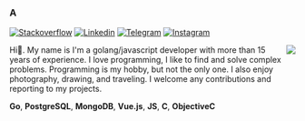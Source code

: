 ### A

[![Stackoverflow](https://img.shields.io/badge/stackoverflow-mirrr-orange.svg?color=f58026&logo=stackoverflow)](https://stackoverflow.com/users/2)
[![Linkedin](https://img.shields.io/badge/LinkedIn-mirrr-light.svg?color=777777&logo=linkedin)](http://linkedin.com/in/r)
[![Telegram](https://img.shields.io/badge/Telegram-night_codes-blue.svg?color=1f8ec5&logo=telegram)](https://t.me/s)
[![Instagram](https://img.shields.io/badge/Instagram-nc.traveler-red.svg?color=e4405f&logo=instagram)](https://www.instagram.com/nc.r/)

<img align="right" src="https://github-readme-stats.vercel.app/api?username=night-codes&show_icons=true&hide_title=true" />

Hi👋. My name is  I'm a golang/javascript developer with more than 15 years of experience. I love programming, I like to find and solve complex problems. Programming is my hobby, but not the only one. I also enjoy photography, drawing, and traveling. I welcome any contributions and reporting to my projects.

**Go**, **PostgreSQL**, **MongoDB**, **Vue.js**, **JS**, **C**, **ObjectiveC**
